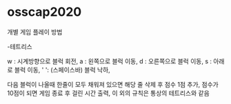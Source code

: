 # osscap2020

개별 게임 플레이 방법

-테트리스

  w : 시계방향으로 블럭 회전,
  a : 왼쪽으로 블럭 이동,
  d : 오른쪽으로 블럭 이동,
  s : 아래로 블럭 이동,
  ' ': (스페이스바) 블럭 낙하,
  
  다음 블럭이 나올때 한줄이 모두 채워져 있으면 해당 줄 삭제 후 점수 1점 추가,
  점수가 10점이 되면 게임 종료 후 걸린 시간 출력,
  이 외의 규칙은 통상의 테트리스와 같음
